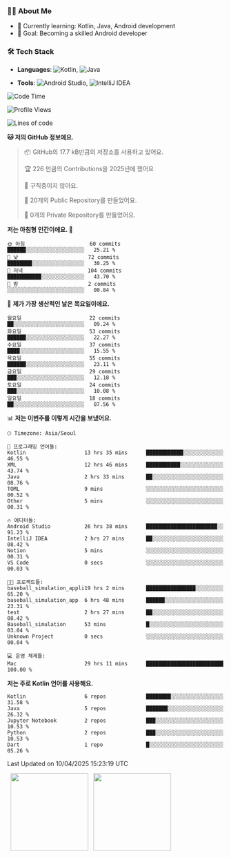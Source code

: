 ### 👨‍💻 About Me
- 🌱 Currently learning: Kotlin, Java, Android development
- 🎯 Goal: Becoming a skilled Android developer

### 🛠 Tech Stack
- **Languages**: ![Kotlin](https://img.shields.io/badge/Kotlin-0095D5?style=flat-square&logo=kotlin&logoColor=white), 
![Java](https://img.shields.io/badge/Java-007396?style=flat-square&logo=coffeescript&logoColor=white)

- **Tools**:
![Android Studio](https://img.shields.io/badge/Android%20Studio-3DDC84?style=flat-square&logo=android-studio&logoColor=white), 
![IntelliJ IDEA](https://img.shields.io/badge/IntelliJ%20IDEA-000000?style=flat-square&logo=intellij-idea&logoColor=white)

<!--START_SECTION:waka-->
![Code Time](http://img.shields.io/badge/Code%20Time-95%20hrs%204%20mins-blue)

![Profile Views](http://img.shields.io/badge/Profile%20Views-0-blue)

![Lines of code](https://img.shields.io/badge/%EC%A0%80%EB%8A%94%20%EC%97%AC%ED%83%9C%EA%B9%8C%EC%A7%80%20-176.5%20thousand%20%EC%A4%84%EC%9D%98%20%EC%BD%94%EB%93%9C%EB%A5%BC%20%EC%9E%91%EC%84%B1%ED%96%88%EC%96%B4%EC%9A%94.-blue)

**🐱 저의 GitHub 정보에요.** 

> 📦 GitHub의 17.7 kB만큼의 저장소를 사용하고 있어요. 
 > 
> 🏆 226 만큼의 Contributions을 2025년에 했어요
 > 
> 🚫 구직중이지 않아요.
 > 
> 📜 20개의 Public Repository를 만들었어요. 
 > 
> 🔑 0개의 Private Repository를 만들었어요. 
 > 
**저는 아침형 인간이에요. 🐤** 

```text
🌞 아침                     60 commits          ██████░░░░░░░░░░░░░░░░░░░   25.21 % 
🌆 낮　                     72 commits          ████████░░░░░░░░░░░░░░░░░   30.25 % 
🌃 저녁                     104 commits         ███████████░░░░░░░░░░░░░░   43.70 % 
🌙 밤　                     2 commits           ░░░░░░░░░░░░░░░░░░░░░░░░░   00.84 % 
```
📅 **제가 가장 생산적인 날은 목요일이에요.** 

```text
월요일                      22 commits          ██░░░░░░░░░░░░░░░░░░░░░░░   09.24 % 
화요일                      53 commits          ██████░░░░░░░░░░░░░░░░░░░   22.27 % 
수요일                      37 commits          ████░░░░░░░░░░░░░░░░░░░░░   15.55 % 
목요일                      55 commits          ██████░░░░░░░░░░░░░░░░░░░   23.11 % 
금요일                      29 commits          ███░░░░░░░░░░░░░░░░░░░░░░   12.18 % 
토요일                      24 commits          ███░░░░░░░░░░░░░░░░░░░░░░   10.08 % 
일요일                      18 commits          ██░░░░░░░░░░░░░░░░░░░░░░░   07.56 % 
```


📊 **저는 이번주를 이렇게 시간을 보냈어요.** 

```text
🕑︎ Timezone: Asia/Seoul

💬 프로그래밍 언어들: 
Kotlin                   13 hrs 35 mins      ████████████░░░░░░░░░░░░░   46.55 % 
XML                      12 hrs 46 mins      ███████████░░░░░░░░░░░░░░   43.74 % 
Java                     2 hrs 33 mins       ██░░░░░░░░░░░░░░░░░░░░░░░   08.76 % 
TOML                     9 mins              ░░░░░░░░░░░░░░░░░░░░░░░░░   00.52 % 
Other                    5 mins              ░░░░░░░░░░░░░░░░░░░░░░░░░   00.31 % 

🔥 에디터들: 
Android Studio           26 hrs 38 mins      ███████████████████████░░   91.23 % 
IntelliJ IDEA            2 hrs 27 mins       ██░░░░░░░░░░░░░░░░░░░░░░░   08.42 % 
Notion                   5 mins              ░░░░░░░░░░░░░░░░░░░░░░░░░   00.31 % 
VS Code                  0 secs              ░░░░░░░░░░░░░░░░░░░░░░░░░   00.03 % 

🐱‍💻 프로젝트들: 
baseball_simulation_appli19 hrs 2 mins       ████████████████░░░░░░░░░   65.20 % 
baseball_simulation_app  6 hrs 48 mins       ██████░░░░░░░░░░░░░░░░░░░   23.31 % 
test                     2 hrs 27 mins       ██░░░░░░░░░░░░░░░░░░░░░░░   08.42 % 
Baseball_simulation      53 mins             █░░░░░░░░░░░░░░░░░░░░░░░░   03.04 % 
Unknown Project          0 secs              ░░░░░░░░░░░░░░░░░░░░░░░░░   00.04 % 

💻 운영 체제들: 
Mac                      29 hrs 11 mins      █████████████████████████   100.00 % 
```

**저는 주로 Kotlin 언어를 사용해요.** 

```text
Kotlin                   6 repos             ████████░░░░░░░░░░░░░░░░░   31.58 % 
Java                     5 repos             ███████░░░░░░░░░░░░░░░░░░   26.32 % 
Jupyter Notebook         2 repos             ███░░░░░░░░░░░░░░░░░░░░░░   10.53 % 
Python                   2 repos             ███░░░░░░░░░░░░░░░░░░░░░░   10.53 % 
Dart                     1 repo              █░░░░░░░░░░░░░░░░░░░░░░░░   05.26 % 
```




 Last Updated on 10/04/2025 15:23:19 UTC
<!--END_SECTION:waka-->

<p>
  <img height="180em" src="https://github-readme-stats.vercel.app/api?username=JongHyun070105&show_icons=true&include_all_commits=true&bg_color=0d1117&title_color=ffffff&text_color=c9d1d9&icon_color=79ff97">
  <img height="180em" src="https://github-readme-stats.vercel.app/api/top-langs/?username=JongHyun070105&layout=compact&langs_count=4&bg_color=0d1117&title_color=ffffff&text_color=c9d1d9&hide=php,jupyter%20notebook&hide_repo=EcoStep,mimir,git-session">
</p>
